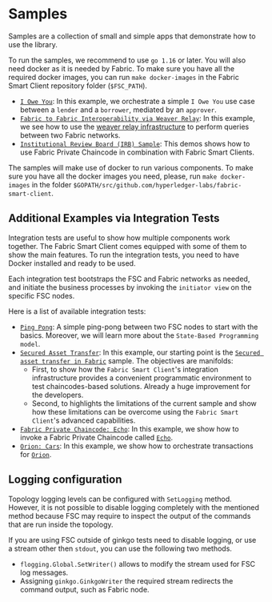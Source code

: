 # Samples

Samples are a collection of small and simple apps that demonstrate how to use the library.

To run the samples, we recommend to use `go 1.16` or later. You will also need docker as it is needed by Fabric.
To make sure you have all the required docker images, you can run `make docker-images` in the
Fabric Smart Client repository folder (`$FSC_PATH`).

- [`I Owe You`](./fabric/iou/README.md): In this example, we orchestrate a simple
  `I Owe You` use case between a `lender` and a `borrower`, mediated by an `approver`.
- [`Fabric to Fabric Interoperability via Weaver Relay`](./fabric/weaver/relay/README.md): In this example, we see how to use
  the [weaver relay infrastructure](https://labs.hyperledger.org/weaver-dlt-interoperability/docs/external/architecture-and-design/relay)
  to perform queries between two Fabric networks.
- [`Institutional Review Board (IRB) Sample`](https://github.com/hyperledger/fabric-private-chaincode/tree/main/samples/demos/irb):
  This demos shows how to use Fabric Private Chaincode in combination with Fabric Smart Clients.

The samples will make use of docker to run various components. To make sure you have all the docker images you need,
please, run `make docker-images` in the folder `$GOPATH/src/github.com/hyperledger-labs/fabric-smart-client`.

## Additional Examples via Integration Tests

Integration tests are useful to show how multiple components work together.
The Fabric Smart Client comes equipped with some of them to show the main features.
To run the integration tests, you need to have Docker installed and ready to be used.

Each integration test bootstraps the FSC and Fabric networks as needed, and initiate the
business processes by invoking the `initiator view` on the specific FSC nodes.

Here is a list of available integration tests:

- [`Ping Pong`](../integration/fsc/pingpong/README.md): A simple ping-pong between two FSC nodes to start with the basics.
  Moreover, we will learn more about the `State-Based Programming model`.
- [`Secured Asset Transfer`](../integration/fabric/atsa/README.md):
  In this example, our starting point is the [`Secured asset transfer in Fabric`](https://hyperledger-fabric.readthedocs.io/en/release-2.2/secured_asset_transfer/secured_private_asset_transfer_tutorial.html)
  sample.
  The objectives are manifolds:
    - First, to show how the `Fabric Smart Client`'s integration infrastructure provides a convenient programmatic environment to test
      chaincodes-based solutions. Already a huge improvement for the developers.
    - Second, to highlights the limitations of the current sample and show how these limitations can be overcome
      using the `Fabric Smart Client`'s advanced capabilities.
- [`Fabric Private Chaincode: Echo`](../integration/fabric/fpc/echo/README.md): In this example, we show how to invoke a Fabric
  Private Chaincode called [`Echo`](https://github.com/hyperledger/fabric-private-chaincode/tree/main/samples/chaincode/echo).
- [`Orion: Cars`](../integration/orion/cars/README.md): In this example, we show how to orchestrate transactions for [`Orion`](https://github.com/hyperledger-labs/orion-server).

## Logging configuration

Topology logging levels can be configured with `SetLogging` method. However, it is not possible to disable logging completely with the mentioned method because FSC may require to inspect the output of the commands that are run inside the topology.

If you are using FSC outside of ginkgo tests need to disable logging, or use a stream other then `stdout`, you can use the following two methods.
- `flogging.Global.SetWriter()` allows to modify the stream used for FSC log messages.
- Assigning `ginkgo.GinkgoWriter` the required stream redirects the command output, such as Fabric node.
